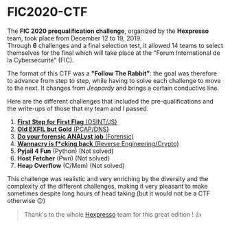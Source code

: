 # FIC2020-CTF

The __FIC 2020 prequalification challenge__, organized by the __Hexpresso__ team, took place from December 12 to 19, 2019.  
Through __6__ challenges and a final selection test, it allowed 14 teams to select themselves for the final which will take place at the "Forum International de la Cybersécurité" (FIC).  

The format of this CTF was a __"Follow The Rabbit"__: the goal was therefore to advance from step to step, while having to solve each challenge to move to the next. It changes from _Jeopardy_ and brings a certain conductive line. 

Here are the different challenges that included the pre-qualifications and the write-ups of those that my team and I passed.  

1. [__First Step for First Flag__ (OSINT/JS)](https://github.com/atz-dev/FIC2020-CTF/blob/master/01-flag.md)
2. [__Old EXFIL but Gold__ (PCAP/DNS)](https://github.com/atz-dev/FIC2020-CTF/blob/master/02-exfil.md)
3. [__Do your forensic ANALyst job__ (Forensic)](https://github.com/atz-dev/FIC2020-CTF/blob/master/03-bitlocker.md)
4. [__Wannacry is f*cking back__ (Reverse Engineering/Crypto)](https://github.com/atz-dev/FIC2020-CTF/blob/master/04-wannacry.md)
5. __Pyjail 4 Fun__ (Python) (Not solved)
6. __Host Fetcher__ (Pwn) (Not solved)
7. __Heap Overflow__ (C/Mem) (Not solved)

This challenge was realistic and very enriching by the diversity and the complexity of the different challenges, making it very pleasant to make sometimes despite long hours of head taking (but it would not be a CTF otherwise :wink:)  

> Thank's to the whole [Hexpresso](https://www.hexpresso.fr/) team for this great edition ! :thumbsup:
